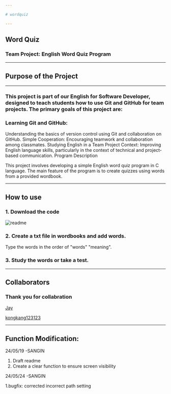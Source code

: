 ```yaml
---

# wordquiz

---
```


## Word Quiz
### Team Project: English Word Quiz Program



---
## Purpose of the Project
---

### This project is part of our English for Software Developer, designed to teach students how to use Git and GitHub for team projects. The primary goals of this project are:

### Learning Git and GitHub: 
Understanding the basics of version control using Git and collaboration on GitHub.
Simple Cooperation: Encouraging teamwork and collaboration among classmates.
Studying English in a Team Project Context: Improving English language skills, particularly in the context of technical and project-based communication.
Program Description


This project involves developing a simple English word quiz program in C language. The main feature of the program is to create quizzes using words from a provided wordbook.



---
## How to use

### 1. Download the code
![readme](https://github.com/C0BlA/wordquiz/assets/92429722/82b9faf9-c207-43cb-adcf-7e93e8b2b8e2)<div align="left">


### 2. Create a txt file in wordbooks and add words.
Type the words in the order of "words" "meaning".


### 3. Study the words or take a test.



---
## Collaborators

### Thank you for collabration

[Jay](https://github.com/junseok-jay)

[kongkang123123](https://github.com/kongkang123123)

---
## Function Modification:

24/05/19 -SANGIN
1. Draft readme
2. Create a clear function to ensure screen visibility


24/05/24 -SANGIN

1.bugfix: corrected incorrect path setting
